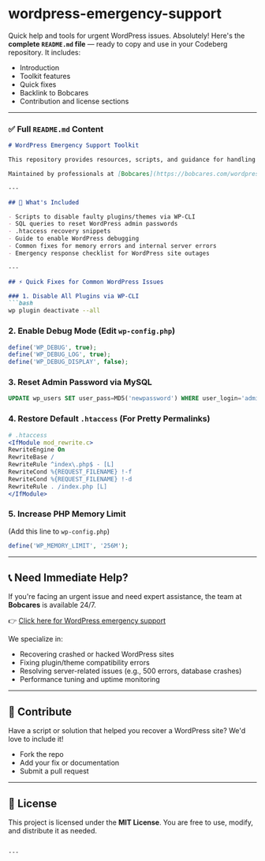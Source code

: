 # wordpress-emergency-support
Quick help and tools for urgent WordPress issues.
Absolutely! Here's the **complete `README.md` file** — ready to copy and use in your Codeberg repository. It includes:

* Introduction
* Toolkit features
* Quick fixes
* Backlink to Bobcares
* Contribution and license sections

---

### ✅ Full `README.md` Content

````markdown
# WordPress Emergency Support Toolkit

This repository provides resources, scripts, and guidance for handling common **WordPress emergencies** – from site crashes and white screens to plugin conflicts, database errors, and performance slowdowns.

Maintained by professionals at [Bobcares](https://bobcares.com/wordpress-support/), this toolkit is designed to help website owners and sysadmins resolve urgent issues quickly and efficiently.

---

## 🔧 What's Included

- Scripts to disable faulty plugins/themes via WP-CLI
- SQL queries to reset WordPress admin passwords
- .htaccess recovery snippets
- Guide to enable WordPress debugging
- Common fixes for memory errors and internal server errors
- Emergency response checklist for WordPress site outages

---

## ⚡ Quick Fixes for Common WordPress Issues

### 1. Disable All Plugins via WP-CLI
```bash
wp plugin deactivate --all
````

### 2. Enable Debug Mode (Edit `wp-config.php`)

```php
define('WP_DEBUG', true);
define('WP_DEBUG_LOG', true);
define('WP_DEBUG_DISPLAY', false);
```

### 3. Reset Admin Password via MySQL

```sql
UPDATE wp_users SET user_pass=MD5('newpassword') WHERE user_login='admin';
```

### 4. Restore Default `.htaccess` (For Pretty Permalinks)

```apache
# .htaccess
<IfModule mod_rewrite.c>
RewriteEngine On
RewriteBase /
RewriteRule ^index\.php$ - [L]
RewriteCond %{REQUEST_FILENAME} !-f
RewriteCond %{REQUEST_FILENAME} !-d
RewriteRule . /index.php [L]
</IfModule>
```

### 5. Increase PHP Memory Limit

(Add this line to `wp-config.php`)

```php
define('WP_MEMORY_LIMIT', '256M');
```

---

## 📞 Need Immediate Help?

If you're facing an urgent issue and need expert assistance, the team at **Bobcares** is available 24/7.

👉 [Click here for WordPress emergency support](https://bobcares.com/wordpress-support/)

We specialize in:

* Recovering crashed or hacked WordPress sites
* Fixing plugin/theme compatibility errors
* Resolving server-related issues (e.g., 500 errors, database crashes)
* Performance tuning and uptime monitoring

---

## 🤝 Contribute

Have a script or solution that helped you recover a WordPress site? We'd love to include it!

* Fork the repo
* Add your fix or documentation
* Submit a pull request

---

## 📄 License

This project is licensed under the **MIT License**. You are free to use, modify, and distribute it as needed.

```

---

```
